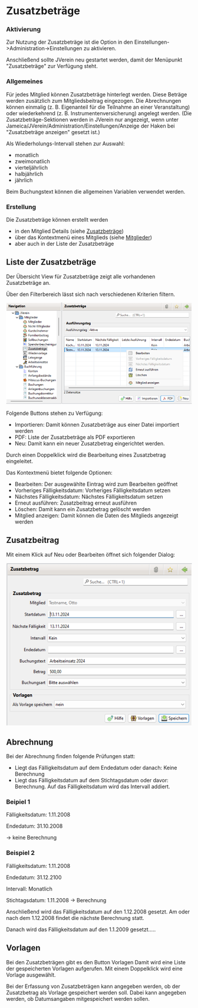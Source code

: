 # Zusatzbeträge

### Aktivierung

Zur Nutzung der Zusatzbeträge ist die Option in den Einstellungen->Administration->Einstellungen zu aktivieren.

Anschließend sollte JVerein neu gestartet werden, damit der Menüpunkt "Zusatzbeträge" zur Verfügung steht.

### Allgemeines

Für jedes Mitglied können Zusatzbeträge hinterlegt werden. Diese Beträge werden zusätzlich zum Mitgliedsbeitrag eingezogen. Die Abrechnungen können einmalig \(z. B. Eigenanteil für die Teilnahme an einer Veranstaltung\) oder wiederkehrend \(z. B. Instrumentenversicherung\) angelegt werden. \(Die Zusatzbeträge-Sektionen werden in JVerein nur angezeigt, wenn unter Jameica/JVerein/Administration/Einstellungen/Anzeige der Haken bei "Zusatzbeträge anzeigen" gesetzt ist.\)

Als Wiederholungs-Intervall stehen zur Auswahl:

* monatlich
* zweimonatlich
* vierteljährlich
* halbjährlich
* jährlich

Beim Buchungstext können die allgemeinen Variablen verwendet werden.

### Erstellung 

Die Zusatzbeträge können erstellt werden
* in den Mitglied Details (siehe [Zusatzbeträge](content/zusatzbeitraege.md)) 
* über das Kontextmenü eines Mitglieds (siehe [Mitglieder](content/mitglieder.md)) 
* aber auch in der Liste der Zusatzbeträge

## Liste der Zusatzbeträge

Der Übersicht View für Zusatzbeträge zeigt alle vorhandenen Zusatzbeträge an.

Über den Filterbereich lässt sich nach verschiedenen Kriterien filtern.

![](img/ZusatzBetraegeListeView.png)

Folgende Buttons stehen zu Verfügung:
* Importieren: Damit können Zusatzbeträge aus einer Datei importiert werden
* PDF: Liste der Zusatzbeträge als PDF exportieren
* Neu: Damit kann ein neuer Zusatzbetrag eingerichtet werden.

Durch einen Doppelklick wird die Bearbeitung eines Zusatzbetrag eingeleitet.

Das Kontextmenü bietet folgende Optionen:
* Bearbeiten: Der ausgewählte Eintrag wird zum Bearbeiten geöffnet
* Vorheriges Fälligkeitsdatum:  Vorheriges Fälligkeitsdatum setzen
* Nächstes Fälligkeitsdatum:  Nächstes Fälligkeitsdatum setzen
* Erneut ausführen:  Zusatzbeitrag erneut ausführen
* Löschen: Damit kann ein Zusatzbetrag gelöscht werden
* Mitglied anzeigen: Damit können die Daten des Mitglieds angezeigt werden

## Zusatzbeitrag

Mit einem Klick auf Neu oder Bearbeiten öffnet sich folgender Dialog:

![](img/ZusatzBetragView.png)

## Abrechnung

Bei der Abrechnung finden folgende Prüfungen statt:

* Liegt das Fälligkeitsdatum auf dem Endedatum oder danach: Keine Berechnung
* Liegt das Fälligkeitsdatum auf dem Stichtagsdatum oder davor: Berechnung. Auf das Fälligkeitsdatum wird das Intervall addiert.

### Beipiel 1

Fälligkeitsdatum: 1.11.2008

Endedatum: 31.10.2008

-&gt; keine Berechnung

### Beispiel 2

Fälligkeitsdatum: 1.11.2008

Endedatum: 31.12.2100

Intervall: Monatlich

Stichtagsdatum: 1.11.2008 -&gt; Berechnung

Anschließend wird das Fälligkeitsdatum auf den 1.12.2008 gesetzt. Am oder nach dem 1.12.2008 findet die nächste Berechnung statt.

Danach wird das Fälligkeitsdatum auf den 1.1.2009 gesetzt.....

## Vorlagen

Bei den Zusatzbeträgen gibt es den Button Vorlagen Damit wird eine Liste der gespeicherten Vorlagen aufgerufen. Mit einem Doppelklick wird eine Vorlage ausgewählt.

Bei der Erfassung von Zusatzbeträgen kann angegeben werden, ob der Zusatzbetrag als Vorlage gespeichert werden soll. Dabei kann angegeben werden, ob Datumsangaben mitgespeichert werden sollen.

